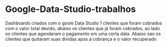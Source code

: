 # Google-Data-Studio-trabalhos
Dashboards criados com o goole Data Studio
1 clientes que foram cobrados com o valor total devido, abaixo os clientes que já foram cobrados, ao lado os clientes que agendaram o pagamento em uma certa data.
Abaixo sao os clientes que quitaram suas dividas apos a cobrança e o valor recuperado
